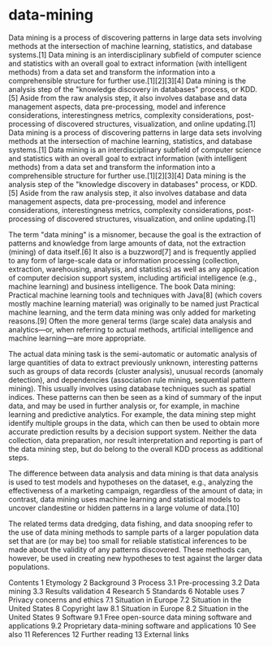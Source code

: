 # data-mining
Data mining is a process of discovering patterns in large data sets involving methods at the intersection of machine learning, statistics, and database systems.[1] Data mining is an interdisciplinary subfield of computer science and statistics with an overall goal to extract information (with intelligent methods) from a data set and transform the information into a comprehensible structure for further use.[1][2][3][4] Data mining is the analysis step of the "knowledge discovery in databases" process, or KDD.[5] Aside from the raw analysis step, it also involves database and data management aspects, data pre-processing, model and inference considerations, interestingness metrics, complexity considerations, post-processing of discovered structures, visualization, and online updating.[1]
Data mining is a process of discovering patterns in large data sets involving methods at the intersection of machine learning, statistics, and database systems.[1] Data mining is an interdisciplinary subfield of computer science and statistics with an overall goal to extract information (with intelligent methods) from a data set and transform the information into a comprehensible structure for further use.[1][2][3][4] Data mining is the analysis step of the "knowledge discovery in databases" process, or KDD.[5] Aside from the raw analysis step, it also involves database and data management aspects, data pre-processing, model and inference considerations, interestingness metrics, complexity considerations, post-processing of discovered structures, visualization, and online updating.[1]

The term "data mining" is a misnomer, because the goal is the extraction of patterns and knowledge from large amounts of data, not the extraction (mining) of data itself.[6] It also is a buzzword[7] and is frequently applied to any form of large-scale data or information processing (collection, extraction, warehousing, analysis, and statistics) as well as any application of computer decision support system, including artificial intelligence (e.g., machine learning) and business intelligence. The book Data mining: Practical machine learning tools and techniques with Java[8] (which covers mostly machine learning material) was originally to be named just Practical machine learning, and the term data mining was only added for marketing reasons.[9] Often the more general terms (large scale) data analysis and analytics—or, when referring to actual methods, artificial intelligence and machine learning—are more appropriate.

The actual data mining task is the semi-automatic or automatic analysis of large quantities of data to extract previously unknown, interesting patterns such as groups of data records (cluster analysis), unusual records (anomaly detection), and dependencies (association rule mining, sequential pattern mining). This usually involves using database techniques such as spatial indices. These patterns can then be seen as a kind of summary of the input data, and may be used in further analysis or, for example, in machine learning and predictive analytics. For example, the data mining step might identify multiple groups in the data, which can then be used to obtain more accurate prediction results by a decision support system. Neither the data collection, data preparation, nor result interpretation and reporting is part of the data mining step, but do belong to the overall KDD process as additional steps.

The difference between data analysis and data mining is that data analysis is used to test models and hypotheses on the dataset, e.g., analyzing the effectiveness of a marketing campaign, regardless of the amount of data; in contrast, data mining uses machine learning and statistical models to uncover clandestine or hidden patterns in a large volume of data.[10]

The related terms data dredging, data fishing, and data snooping refer to the use of data mining methods to sample parts of a larger population data set that are (or may be) too small for reliable statistical inferences to be made about the validity of any patterns discovered. These methods can, however, be used in creating new hypotheses to test against the larger data populations.


Contents
1	Etymology
2	Background
3	Process
3.1	Pre-processing
3.2	Data mining
3.3	Results validation
4	Research
5	Standards
6	Notable uses
7	Privacy concerns and ethics
7.1	Situation in Europe
7.2	Situation in the United States
8	Copyright law
8.1	Situation in Europe
8.2	Situation in the United States
9	Software
9.1	Free open-source data mining software and applications
9.2	Proprietary data-mining software and applications
10	See also
11	References
12	Further reading
13	External links
